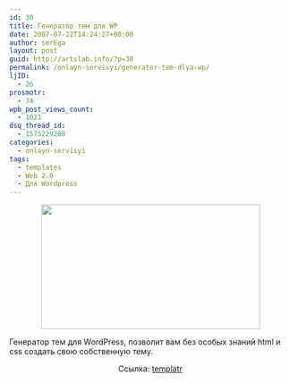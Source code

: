 ```yaml
---
id: 30
title: Генератор тем для WP
date: 2007-07-22T14:24:27+00:00
author: serEga
layout: post
guid: http://artslab.info/?p=30
permalink: /onlayn-servisyi/generator-tem-dlya-wp/
ljID:
  - 26
prosmotr:
  - 74
wpb_post_views_count:
  - 1021
dsq_thread_id:
  - 1575229208
categories:
  - onlayn-servisyi
tags:
  - templates
  - Web 2.0
  - Для Wordpress
---
```

<p style="text-align: center">
  <a href="http://artslab.info/wp-content/uploads/templlr9.jpg"><img src="http://artslab.info/wp-content/uploads/templlr9.jpg" alt="" title="templlr9" width="391" height="223" class="alignnone size-full wp-image-810" /></a>
</p>

Генератор тем для WordPress, позволит вам без особых знаний html и css создать свою собственную тему.

<p align="center">
  Ссылка: <a href="http://templatr.cc/" title="wordpress theme generator" target="_blank">templatr</a>
</p>